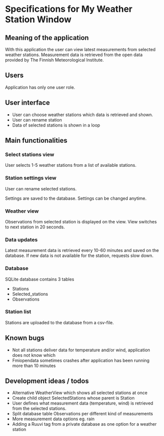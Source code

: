# Specifications for My Weather Station Window

## Meaning of the application

With this application the user can view latest measurements from selected weather stations. Measurement data is retrieved from the open data provided by The Finnish Meteorological Institute.

## Users

Application has only one user role.

## User interface

- User can choose weather stations which data is retrieved and shown.
- User can rename station
- Data of selected stations is shown in a loop

## Main functionalities

### Select stations view

User selects 1-5 weather stations from a list of available stations. 

### Station settings view

User can rename selected stations.

Settings are saved to the database. Settings can be changed anytime.

### Weather view 

Observations from selected station is displayed on the view. 
View switches to next station in 20 seconds.

### Data updates

Latest measurement data is retrieved every 10-60 minutes and saved on the database. If new data is not available for the station, requests slow down.

### Database

SQLite database contains 3 tables 
- Stations
- Selected_stations
- Observations

### Station list
Stations are uploaded to the database from a csv-file. 

## Known bugs
- Not all stations deliver data for temperature and/or wind, application does not know which
- Fmiopendata sometimes crashes after application has been running more than 10 minutes

## Development ideas / todos
- Alternative WeatherView which shows all selected stations at once
- Create child object SelectedStations whose parent is Station
- User defines what measurement data (temperature, wind) is retrieved from the selected stations.
- Split database table Observations per different kind of measurements
- More measurement data options eg. rain
- Adding a Ruuvi tag from a private database as one option for a weather station
